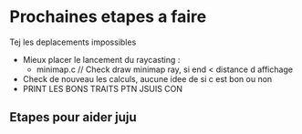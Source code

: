 # Prochaines etapes a faire

Tej les deplacements impossibles

- Mieux placer le lancement du raycasting :
	- minimap.c // Check draw minimap ray, si end < distance d affichage
- Check de nouveau les calculs, aucune idee de si c est bon ou non
- PRINT LES BONS TRAITS PTN JSUIS CON


## Etapes pour aider juju
